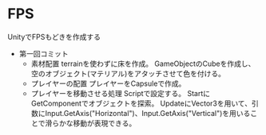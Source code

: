 # FPS
UnityでFPSもどきを作成する

- 第一回コミット
  - 素材配置
  terrainを使わずに床を作成。
  GameObjectのCubeを作成し、空のオブジェクト(マテリアル)をアタッチさせて色を付ける。
  - プレイヤーの配置
  プレイヤーをCapsuleで作成。
  - プレイヤーを移動させる処理
  Scriptで設定する。
  StartにGetComponentでオブジェクトを探索。
  UpdateにVector3を用いて、引数にInput.GetAxis("Horizontal")、Input.GetAxis("Vertical")を用いることで滑らかな移動が表現できる。
